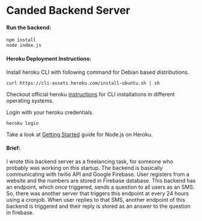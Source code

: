 # Canded Backend Server

#### Run the backend:
```
npm install
node index.js
```

#### Heroku Deployment Instructions:

Install heroku CLI with following command for Debian based distributions.

```
curl https://cli-assets.heroku.com/install-ubuntu.sh | sh
```

Checkout official heroku [instructions](https://devcenter.heroku.com/articles/heroku-cli) for CLI installations in different operating systems.

Login with your heroku credentials.
```
heroku login
```

Take a look at [Getting Started](https://devcenter.heroku.com/articles/getting-started-with-nodejs) guide for Node.js on Heroku.


#### Brief:

I wrote this backend server as a freelancing task, for someone who probably was working on this startup. The backend is basically communicating with twilio API and Google Firebase. User registers from a website and the numbers are stored in Firebase database. This backend has an endpoint, which once triggered, sends a question to all users as an SMS. So, there was another server that triggers this endpoint at every 24 hours using a cronjob. When user replies to that SMS, another endpoint of this backend is triggered and their reply is stored as an answer to the question in firebase.
